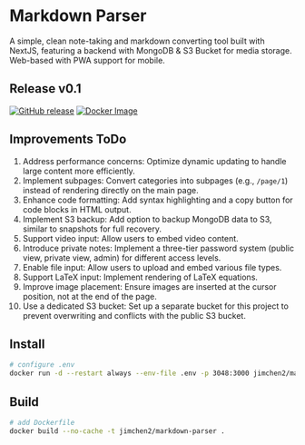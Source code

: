 # Markdown Parser

A simple, clean note-taking and markdown converting tool built with NextJS, featuring a backend with MongoDB & S3 Bucket for media storage. Web-based with PWA support for mobile.

## Release v0.1

[![GitHub release](https://img.shields.io/github/v/release/jimchen2/markdown-parser?include_prereleases&logo=github)](https://github.com/jimchen2/markdown-parser/releases/tag/v0.1)
[![Docker Image](https://img.shields.io/badge/Docker-jimchen2%2Fmarkdown--parser-blue?logo=docker)](https://hub.docker.com/r/jimchen2/markdown-parser)

## Improvements ToDo

1. Address performance concerns: Optimize dynamic updating to handle large content more efficiently.
2. Implement subpages: Convert categories into subpages (e.g., `/page/1`) instead of rendering directly on the main page.
3. Enhance code formatting: Add syntax highlighting and a copy button for code blocks in HTML output.
4. Implement S3 backup: Add option to backup MongoDB data to S3, similar to snapshots for full recovery.
5. Support video input: Allow users to embed video content.
6. Introduce private notes: Implement a three-tier password system (public view, private view, admin) for different access levels.
7. Enable file input: Allow users to upload and embed various file types.
8. Support LaTeX input: Implement rendering of LaTeX equations.
9. Improve image placement: Ensure images are inserted at the cursor position, not at the end of the page.
10. Use a dedicated S3 bucket: Set up a separate bucket for this project to prevent overwriting and conflicts with the public S3 bucket.

## Install

```sh
# configure .env
docker run -d --restart always --env-file .env -p 3048:3000 jimchen2/markdown-parser:latest
```

## Build

```sh
# add Dockerfile
docker build --no-cache -t jimchen2/markdown-parser .
```
